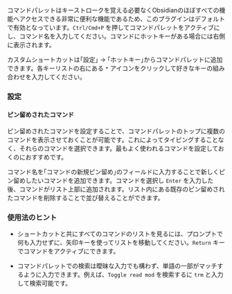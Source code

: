 コマンドパレットはキーストロークを覚える必要なくObsidianのほぼすべての機能へアクセスできる非常に便利な機能であるため、このプラグインはデフォルトで有効となっています。`Ctrl/Cmd+P` を押してコマンドパレットをアクティブにし、コマンド名を入力してください。コマンドにホットキーがある場合には右側に表示されます。

カスタムショートカットは｢設定｣ → ｢ホットキー｣からコマンドパレットに追加できます。各キーリストの右にある `*` アイコンをクリックして好きなキーの組み合わせを入力してください。

### 設定

#### ピン留めされたコマンド

ピン留めされたコマンドを設定することで、コマンドパレットのトップに複数のコマンドを表示させておくことが可能です。これによってタイピングすることなく、それらのコマンドを選択できます。最もよく使われるコマンドを設定しておくのにおすすめです。

コマンド名を｢コマンドの新規ピン留め｣のフィールドに入力することで新しくピン留めしたいコマンドを追加できます。コマンドを選択し `Enter` を入力した後、コマンドがリスト上部に追加されます。リスト内にある既存のピン留めされたコマンドを削除することで並び替えることができます。

### 使用法のヒント

- ショートカットと共にすべてのコマンドのリストを見るには、プロンプトで何も入力せずに、矢印キーを使ってリストを移動してください。`Return` キーでコマンドをアクティブにできます。

- コマンドパレットでの検索は曖昧な入力でも構わず、単語の一部がマッチするように入力できます。例えば、`Toggle read mod` を検索するに `trm` と入力して検索可能です。

